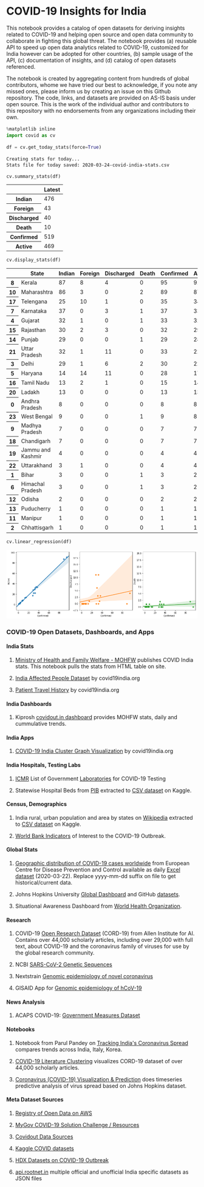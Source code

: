 # COVID-19 Insights for India

This notebook provides a catalog of open datasets for deriving insights related to COVID-19 and helping open source and open data community to collaborate in fighting this global threat. The notebook provides (a) reusable API to speed up open data analytics related to COVID-19, customized for India however can be adopted for other countries, (b) sample usage of the API, (c) documentation of insights, and (d) catalog of open datasets referenced.

The notebook is created by aggregating content from hundreds of global contributors, whome we have tried our best to acknowledge, if you note any missed ones, please inform us by creating an issue on this Github repository. The code, links, and datasets are provided on AS-IS basis under open source. This is the work of the individual author and contributors to this repository with no endorsements from any organizations including their own.


```python
%matplotlib inline
import covid as cv
```


```python
df = cv.get_today_stats(force=True)
```

    Creating stats for today...
    Stats file for today saved: 2020-03-24-covid-india-stats.csv



```python
cv.summary_stats(df)
```




<table id="T_e5b7e7e6_6df3_11ea_af32_073b3b518e52" ><thead>    <tr>        <th class="blank level0" ></th>        <th class="col_heading level0 col0" >Latest</th>    </tr></thead><tbody>
                <tr>
                        <th id="T_e5b7e7e6_6df3_11ea_af32_073b3b518e52level0_row0" class="row_heading level0 row0" >Indian</th>
                        <td id="T_e5b7e7e6_6df3_11ea_af32_073b3b518e52row0_col0" class="data row0 col0" >476</td>
            </tr>
            <tr>
                        <th id="T_e5b7e7e6_6df3_11ea_af32_073b3b518e52level0_row1" class="row_heading level0 row1" >Foreign</th>
                        <td id="T_e5b7e7e6_6df3_11ea_af32_073b3b518e52row1_col0" class="data row1 col0" >43</td>
            </tr>
            <tr>
                        <th id="T_e5b7e7e6_6df3_11ea_af32_073b3b518e52level0_row2" class="row_heading level0 row2" >Discharged</th>
                        <td id="T_e5b7e7e6_6df3_11ea_af32_073b3b518e52row2_col0" class="data row2 col0" >40</td>
            </tr>
            <tr>
                        <th id="T_e5b7e7e6_6df3_11ea_af32_073b3b518e52level0_row3" class="row_heading level0 row3" >Death</th>
                        <td id="T_e5b7e7e6_6df3_11ea_af32_073b3b518e52row3_col0" class="data row3 col0" >10</td>
            </tr>
            <tr>
                        <th id="T_e5b7e7e6_6df3_11ea_af32_073b3b518e52level0_row4" class="row_heading level0 row4" >Confirmed</th>
                        <td id="T_e5b7e7e6_6df3_11ea_af32_073b3b518e52row4_col0" class="data row4 col0" >519</td>
            </tr>
            <tr>
                        <th id="T_e5b7e7e6_6df3_11ea_af32_073b3b518e52level0_row5" class="row_heading level0 row5" >Active</th>
                        <td id="T_e5b7e7e6_6df3_11ea_af32_073b3b518e52row5_col0" class="data row5 col0" >469</td>
            </tr>
    </tbody></table>




```python
cv.display_stats(df)
```




<table id="T_e5c49568_6df3_11ea_af32_073b3b518e52" ><thead>    <tr>        <th class="blank level0" ></th>        <th class="col_heading level0 col0" >State</th>        <th class="col_heading level0 col1" >Indian</th>        <th class="col_heading level0 col2" >Foreign</th>        <th class="col_heading level0 col3" >Discharged</th>        <th class="col_heading level0 col4" >Death</th>        <th class="col_heading level0 col5" >Confirmed</th>        <th class="col_heading level0 col6" >Active</th>    </tr></thead><tbody>
                <tr>
                        <th id="T_e5c49568_6df3_11ea_af32_073b3b518e52level0_row0" class="row_heading level0 row0" >8</th>
                        <td id="T_e5c49568_6df3_11ea_af32_073b3b518e52row0_col0" class="data row0 col0" >Kerala</td>
                        <td id="T_e5c49568_6df3_11ea_af32_073b3b518e52row0_col1" class="data row0 col1" >87</td>
                        <td id="T_e5c49568_6df3_11ea_af32_073b3b518e52row0_col2" class="data row0 col2" >8</td>
                        <td id="T_e5c49568_6df3_11ea_af32_073b3b518e52row0_col3" class="data row0 col3" >4</td>
                        <td id="T_e5c49568_6df3_11ea_af32_073b3b518e52row0_col4" class="data row0 col4" >0</td>
                        <td id="T_e5c49568_6df3_11ea_af32_073b3b518e52row0_col5" class="data row0 col5" >95</td>
                        <td id="T_e5c49568_6df3_11ea_af32_073b3b518e52row0_col6" class="data row0 col6" >91</td>
            </tr>
            <tr>
                        <th id="T_e5c49568_6df3_11ea_af32_073b3b518e52level0_row1" class="row_heading level0 row1" >10</th>
                        <td id="T_e5c49568_6df3_11ea_af32_073b3b518e52row1_col0" class="data row1 col0" >Maharashtra</td>
                        <td id="T_e5c49568_6df3_11ea_af32_073b3b518e52row1_col1" class="data row1 col1" >86</td>
                        <td id="T_e5c49568_6df3_11ea_af32_073b3b518e52row1_col2" class="data row1 col2" >3</td>
                        <td id="T_e5c49568_6df3_11ea_af32_073b3b518e52row1_col3" class="data row1 col3" >0</td>
                        <td id="T_e5c49568_6df3_11ea_af32_073b3b518e52row1_col4" class="data row1 col4" >2</td>
                        <td id="T_e5c49568_6df3_11ea_af32_073b3b518e52row1_col5" class="data row1 col5" >89</td>
                        <td id="T_e5c49568_6df3_11ea_af32_073b3b518e52row1_col6" class="data row1 col6" >87</td>
            </tr>
            <tr>
                        <th id="T_e5c49568_6df3_11ea_af32_073b3b518e52level0_row2" class="row_heading level0 row2" >17</th>
                        <td id="T_e5c49568_6df3_11ea_af32_073b3b518e52row2_col0" class="data row2 col0" >Telengana</td>
                        <td id="T_e5c49568_6df3_11ea_af32_073b3b518e52row2_col1" class="data row2 col1" >25</td>
                        <td id="T_e5c49568_6df3_11ea_af32_073b3b518e52row2_col2" class="data row2 col2" >10</td>
                        <td id="T_e5c49568_6df3_11ea_af32_073b3b518e52row2_col3" class="data row2 col3" >1</td>
                        <td id="T_e5c49568_6df3_11ea_af32_073b3b518e52row2_col4" class="data row2 col4" >0</td>
                        <td id="T_e5c49568_6df3_11ea_af32_073b3b518e52row2_col5" class="data row2 col5" >35</td>
                        <td id="T_e5c49568_6df3_11ea_af32_073b3b518e52row2_col6" class="data row2 col6" >34</td>
            </tr>
            <tr>
                        <th id="T_e5c49568_6df3_11ea_af32_073b3b518e52level0_row3" class="row_heading level0 row3" >7</th>
                        <td id="T_e5c49568_6df3_11ea_af32_073b3b518e52row3_col0" class="data row3 col0" >Karnataka</td>
                        <td id="T_e5c49568_6df3_11ea_af32_073b3b518e52row3_col1" class="data row3 col1" >37</td>
                        <td id="T_e5c49568_6df3_11ea_af32_073b3b518e52row3_col2" class="data row3 col2" >0</td>
                        <td id="T_e5c49568_6df3_11ea_af32_073b3b518e52row3_col3" class="data row3 col3" >3</td>
                        <td id="T_e5c49568_6df3_11ea_af32_073b3b518e52row3_col4" class="data row3 col4" >1</td>
                        <td id="T_e5c49568_6df3_11ea_af32_073b3b518e52row3_col5" class="data row3 col5" >37</td>
                        <td id="T_e5c49568_6df3_11ea_af32_073b3b518e52row3_col6" class="data row3 col6" >33</td>
            </tr>
            <tr>
                        <th id="T_e5c49568_6df3_11ea_af32_073b3b518e52level0_row4" class="row_heading level0 row4" >4</th>
                        <td id="T_e5c49568_6df3_11ea_af32_073b3b518e52row4_col0" class="data row4 col0" >Gujarat</td>
                        <td id="T_e5c49568_6df3_11ea_af32_073b3b518e52row4_col1" class="data row4 col1" >32</td>
                        <td id="T_e5c49568_6df3_11ea_af32_073b3b518e52row4_col2" class="data row4 col2" >1</td>
                        <td id="T_e5c49568_6df3_11ea_af32_073b3b518e52row4_col3" class="data row4 col3" >0</td>
                        <td id="T_e5c49568_6df3_11ea_af32_073b3b518e52row4_col4" class="data row4 col4" >1</td>
                        <td id="T_e5c49568_6df3_11ea_af32_073b3b518e52row4_col5" class="data row4 col5" >33</td>
                        <td id="T_e5c49568_6df3_11ea_af32_073b3b518e52row4_col6" class="data row4 col6" >32</td>
            </tr>
            <tr>
                        <th id="T_e5c49568_6df3_11ea_af32_073b3b518e52level0_row5" class="row_heading level0 row5" >15</th>
                        <td id="T_e5c49568_6df3_11ea_af32_073b3b518e52row5_col0" class="data row5 col0" >Rajasthan</td>
                        <td id="T_e5c49568_6df3_11ea_af32_073b3b518e52row5_col1" class="data row5 col1" >30</td>
                        <td id="T_e5c49568_6df3_11ea_af32_073b3b518e52row5_col2" class="data row5 col2" >2</td>
                        <td id="T_e5c49568_6df3_11ea_af32_073b3b518e52row5_col3" class="data row5 col3" >3</td>
                        <td id="T_e5c49568_6df3_11ea_af32_073b3b518e52row5_col4" class="data row5 col4" >0</td>
                        <td id="T_e5c49568_6df3_11ea_af32_073b3b518e52row5_col5" class="data row5 col5" >32</td>
                        <td id="T_e5c49568_6df3_11ea_af32_073b3b518e52row5_col6" class="data row5 col6" >29</td>
            </tr>
            <tr>
                        <th id="T_e5c49568_6df3_11ea_af32_073b3b518e52level0_row6" class="row_heading level0 row6" >14</th>
                        <td id="T_e5c49568_6df3_11ea_af32_073b3b518e52row6_col0" class="data row6 col0" >Punjab</td>
                        <td id="T_e5c49568_6df3_11ea_af32_073b3b518e52row6_col1" class="data row6 col1" >29</td>
                        <td id="T_e5c49568_6df3_11ea_af32_073b3b518e52row6_col2" class="data row6 col2" >0</td>
                        <td id="T_e5c49568_6df3_11ea_af32_073b3b518e52row6_col3" class="data row6 col3" >0</td>
                        <td id="T_e5c49568_6df3_11ea_af32_073b3b518e52row6_col4" class="data row6 col4" >1</td>
                        <td id="T_e5c49568_6df3_11ea_af32_073b3b518e52row6_col5" class="data row6 col5" >29</td>
                        <td id="T_e5c49568_6df3_11ea_af32_073b3b518e52row6_col6" class="data row6 col6" >28</td>
            </tr>
            <tr>
                        <th id="T_e5c49568_6df3_11ea_af32_073b3b518e52level0_row7" class="row_heading level0 row7" >21</th>
                        <td id="T_e5c49568_6df3_11ea_af32_073b3b518e52row7_col0" class="data row7 col0" >Uttar Pradesh</td>
                        <td id="T_e5c49568_6df3_11ea_af32_073b3b518e52row7_col1" class="data row7 col1" >32</td>
                        <td id="T_e5c49568_6df3_11ea_af32_073b3b518e52row7_col2" class="data row7 col2" >1</td>
                        <td id="T_e5c49568_6df3_11ea_af32_073b3b518e52row7_col3" class="data row7 col3" >11</td>
                        <td id="T_e5c49568_6df3_11ea_af32_073b3b518e52row7_col4" class="data row7 col4" >0</td>
                        <td id="T_e5c49568_6df3_11ea_af32_073b3b518e52row7_col5" class="data row7 col5" >33</td>
                        <td id="T_e5c49568_6df3_11ea_af32_073b3b518e52row7_col6" class="data row7 col6" >22</td>
            </tr>
            <tr>
                        <th id="T_e5c49568_6df3_11ea_af32_073b3b518e52level0_row8" class="row_heading level0 row8" >3</th>
                        <td id="T_e5c49568_6df3_11ea_af32_073b3b518e52row8_col0" class="data row8 col0" >Delhi</td>
                        <td id="T_e5c49568_6df3_11ea_af32_073b3b518e52row8_col1" class="data row8 col1" >29</td>
                        <td id="T_e5c49568_6df3_11ea_af32_073b3b518e52row8_col2" class="data row8 col2" >1</td>
                        <td id="T_e5c49568_6df3_11ea_af32_073b3b518e52row8_col3" class="data row8 col3" >6</td>
                        <td id="T_e5c49568_6df3_11ea_af32_073b3b518e52row8_col4" class="data row8 col4" >2</td>
                        <td id="T_e5c49568_6df3_11ea_af32_073b3b518e52row8_col5" class="data row8 col5" >30</td>
                        <td id="T_e5c49568_6df3_11ea_af32_073b3b518e52row8_col6" class="data row8 col6" >22</td>
            </tr>
            <tr>
                        <th id="T_e5c49568_6df3_11ea_af32_073b3b518e52level0_row9" class="row_heading level0 row9" >5</th>
                        <td id="T_e5c49568_6df3_11ea_af32_073b3b518e52row9_col0" class="data row9 col0" >Haryana</td>
                        <td id="T_e5c49568_6df3_11ea_af32_073b3b518e52row9_col1" class="data row9 col1" >14</td>
                        <td id="T_e5c49568_6df3_11ea_af32_073b3b518e52row9_col2" class="data row9 col2" >14</td>
                        <td id="T_e5c49568_6df3_11ea_af32_073b3b518e52row9_col3" class="data row9 col3" >11</td>
                        <td id="T_e5c49568_6df3_11ea_af32_073b3b518e52row9_col4" class="data row9 col4" >0</td>
                        <td id="T_e5c49568_6df3_11ea_af32_073b3b518e52row9_col5" class="data row9 col5" >28</td>
                        <td id="T_e5c49568_6df3_11ea_af32_073b3b518e52row9_col6" class="data row9 col6" >17</td>
            </tr>
            <tr>
                        <th id="T_e5c49568_6df3_11ea_af32_073b3b518e52level0_row10" class="row_heading level0 row10" >16</th>
                        <td id="T_e5c49568_6df3_11ea_af32_073b3b518e52row10_col0" class="data row10 col0" >Tamil Nadu</td>
                        <td id="T_e5c49568_6df3_11ea_af32_073b3b518e52row10_col1" class="data row10 col1" >13</td>
                        <td id="T_e5c49568_6df3_11ea_af32_073b3b518e52row10_col2" class="data row10 col2" >2</td>
                        <td id="T_e5c49568_6df3_11ea_af32_073b3b518e52row10_col3" class="data row10 col3" >1</td>
                        <td id="T_e5c49568_6df3_11ea_af32_073b3b518e52row10_col4" class="data row10 col4" >0</td>
                        <td id="T_e5c49568_6df3_11ea_af32_073b3b518e52row10_col5" class="data row10 col5" >15</td>
                        <td id="T_e5c49568_6df3_11ea_af32_073b3b518e52row10_col6" class="data row10 col6" >14</td>
            </tr>
            <tr>
                        <th id="T_e5c49568_6df3_11ea_af32_073b3b518e52level0_row11" class="row_heading level0 row11" >20</th>
                        <td id="T_e5c49568_6df3_11ea_af32_073b3b518e52row11_col0" class="data row11 col0" >Ladakh</td>
                        <td id="T_e5c49568_6df3_11ea_af32_073b3b518e52row11_col1" class="data row11 col1" >13</td>
                        <td id="T_e5c49568_6df3_11ea_af32_073b3b518e52row11_col2" class="data row11 col2" >0</td>
                        <td id="T_e5c49568_6df3_11ea_af32_073b3b518e52row11_col3" class="data row11 col3" >0</td>
                        <td id="T_e5c49568_6df3_11ea_af32_073b3b518e52row11_col4" class="data row11 col4" >0</td>
                        <td id="T_e5c49568_6df3_11ea_af32_073b3b518e52row11_col5" class="data row11 col5" >13</td>
                        <td id="T_e5c49568_6df3_11ea_af32_073b3b518e52row11_col6" class="data row11 col6" >13</td>
            </tr>
            <tr>
                        <th id="T_e5c49568_6df3_11ea_af32_073b3b518e52level0_row12" class="row_heading level0 row12" >0</th>
                        <td id="T_e5c49568_6df3_11ea_af32_073b3b518e52row12_col0" class="data row12 col0" >Andhra Pradesh</td>
                        <td id="T_e5c49568_6df3_11ea_af32_073b3b518e52row12_col1" class="data row12 col1" >8</td>
                        <td id="T_e5c49568_6df3_11ea_af32_073b3b518e52row12_col2" class="data row12 col2" >0</td>
                        <td id="T_e5c49568_6df3_11ea_af32_073b3b518e52row12_col3" class="data row12 col3" >0</td>
                        <td id="T_e5c49568_6df3_11ea_af32_073b3b518e52row12_col4" class="data row12 col4" >0</td>
                        <td id="T_e5c49568_6df3_11ea_af32_073b3b518e52row12_col5" class="data row12 col5" >8</td>
                        <td id="T_e5c49568_6df3_11ea_af32_073b3b518e52row12_col6" class="data row12 col6" >8</td>
            </tr>
            <tr>
                        <th id="T_e5c49568_6df3_11ea_af32_073b3b518e52level0_row13" class="row_heading level0 row13" >23</th>
                        <td id="T_e5c49568_6df3_11ea_af32_073b3b518e52row13_col0" class="data row13 col0" >West Bengal</td>
                        <td id="T_e5c49568_6df3_11ea_af32_073b3b518e52row13_col1" class="data row13 col1" >9</td>
                        <td id="T_e5c49568_6df3_11ea_af32_073b3b518e52row13_col2" class="data row13 col2" >0</td>
                        <td id="T_e5c49568_6df3_11ea_af32_073b3b518e52row13_col3" class="data row13 col3" >0</td>
                        <td id="T_e5c49568_6df3_11ea_af32_073b3b518e52row13_col4" class="data row13 col4" >1</td>
                        <td id="T_e5c49568_6df3_11ea_af32_073b3b518e52row13_col5" class="data row13 col5" >9</td>
                        <td id="T_e5c49568_6df3_11ea_af32_073b3b518e52row13_col6" class="data row13 col6" >8</td>
            </tr>
            <tr>
                        <th id="T_e5c49568_6df3_11ea_af32_073b3b518e52level0_row14" class="row_heading level0 row14" >9</th>
                        <td id="T_e5c49568_6df3_11ea_af32_073b3b518e52row14_col0" class="data row14 col0" >Madhya Pradesh</td>
                        <td id="T_e5c49568_6df3_11ea_af32_073b3b518e52row14_col1" class="data row14 col1" >7</td>
                        <td id="T_e5c49568_6df3_11ea_af32_073b3b518e52row14_col2" class="data row14 col2" >0</td>
                        <td id="T_e5c49568_6df3_11ea_af32_073b3b518e52row14_col3" class="data row14 col3" >0</td>
                        <td id="T_e5c49568_6df3_11ea_af32_073b3b518e52row14_col4" class="data row14 col4" >0</td>
                        <td id="T_e5c49568_6df3_11ea_af32_073b3b518e52row14_col5" class="data row14 col5" >7</td>
                        <td id="T_e5c49568_6df3_11ea_af32_073b3b518e52row14_col6" class="data row14 col6" >7</td>
            </tr>
            <tr>
                        <th id="T_e5c49568_6df3_11ea_af32_073b3b518e52level0_row15" class="row_heading level0 row15" >18</th>
                        <td id="T_e5c49568_6df3_11ea_af32_073b3b518e52row15_col0" class="data row15 col0" >Chandigarh</td>
                        <td id="T_e5c49568_6df3_11ea_af32_073b3b518e52row15_col1" class="data row15 col1" >7</td>
                        <td id="T_e5c49568_6df3_11ea_af32_073b3b518e52row15_col2" class="data row15 col2" >0</td>
                        <td id="T_e5c49568_6df3_11ea_af32_073b3b518e52row15_col3" class="data row15 col3" >0</td>
                        <td id="T_e5c49568_6df3_11ea_af32_073b3b518e52row15_col4" class="data row15 col4" >0</td>
                        <td id="T_e5c49568_6df3_11ea_af32_073b3b518e52row15_col5" class="data row15 col5" >7</td>
                        <td id="T_e5c49568_6df3_11ea_af32_073b3b518e52row15_col6" class="data row15 col6" >7</td>
            </tr>
            <tr>
                        <th id="T_e5c49568_6df3_11ea_af32_073b3b518e52level0_row16" class="row_heading level0 row16" >19</th>
                        <td id="T_e5c49568_6df3_11ea_af32_073b3b518e52row16_col0" class="data row16 col0" >Jammu and Kashmir</td>
                        <td id="T_e5c49568_6df3_11ea_af32_073b3b518e52row16_col1" class="data row16 col1" >4</td>
                        <td id="T_e5c49568_6df3_11ea_af32_073b3b518e52row16_col2" class="data row16 col2" >0</td>
                        <td id="T_e5c49568_6df3_11ea_af32_073b3b518e52row16_col3" class="data row16 col3" >0</td>
                        <td id="T_e5c49568_6df3_11ea_af32_073b3b518e52row16_col4" class="data row16 col4" >0</td>
                        <td id="T_e5c49568_6df3_11ea_af32_073b3b518e52row16_col5" class="data row16 col5" >4</td>
                        <td id="T_e5c49568_6df3_11ea_af32_073b3b518e52row16_col6" class="data row16 col6" >4</td>
            </tr>
            <tr>
                        <th id="T_e5c49568_6df3_11ea_af32_073b3b518e52level0_row17" class="row_heading level0 row17" >22</th>
                        <td id="T_e5c49568_6df3_11ea_af32_073b3b518e52row17_col0" class="data row17 col0" >Uttarakhand</td>
                        <td id="T_e5c49568_6df3_11ea_af32_073b3b518e52row17_col1" class="data row17 col1" >3</td>
                        <td id="T_e5c49568_6df3_11ea_af32_073b3b518e52row17_col2" class="data row17 col2" >1</td>
                        <td id="T_e5c49568_6df3_11ea_af32_073b3b518e52row17_col3" class="data row17 col3" >0</td>
                        <td id="T_e5c49568_6df3_11ea_af32_073b3b518e52row17_col4" class="data row17 col4" >0</td>
                        <td id="T_e5c49568_6df3_11ea_af32_073b3b518e52row17_col5" class="data row17 col5" >4</td>
                        <td id="T_e5c49568_6df3_11ea_af32_073b3b518e52row17_col6" class="data row17 col6" >4</td>
            </tr>
            <tr>
                        <th id="T_e5c49568_6df3_11ea_af32_073b3b518e52level0_row18" class="row_heading level0 row18" >1</th>
                        <td id="T_e5c49568_6df3_11ea_af32_073b3b518e52row18_col0" class="data row18 col0" >Bihar</td>
                        <td id="T_e5c49568_6df3_11ea_af32_073b3b518e52row18_col1" class="data row18 col1" >3</td>
                        <td id="T_e5c49568_6df3_11ea_af32_073b3b518e52row18_col2" class="data row18 col2" >0</td>
                        <td id="T_e5c49568_6df3_11ea_af32_073b3b518e52row18_col3" class="data row18 col3" >0</td>
                        <td id="T_e5c49568_6df3_11ea_af32_073b3b518e52row18_col4" class="data row18 col4" >1</td>
                        <td id="T_e5c49568_6df3_11ea_af32_073b3b518e52row18_col5" class="data row18 col5" >3</td>
                        <td id="T_e5c49568_6df3_11ea_af32_073b3b518e52row18_col6" class="data row18 col6" >2</td>
            </tr>
            <tr>
                        <th id="T_e5c49568_6df3_11ea_af32_073b3b518e52level0_row19" class="row_heading level0 row19" >6</th>
                        <td id="T_e5c49568_6df3_11ea_af32_073b3b518e52row19_col0" class="data row19 col0" >Himachal Pradesh</td>
                        <td id="T_e5c49568_6df3_11ea_af32_073b3b518e52row19_col1" class="data row19 col1" >3</td>
                        <td id="T_e5c49568_6df3_11ea_af32_073b3b518e52row19_col2" class="data row19 col2" >0</td>
                        <td id="T_e5c49568_6df3_11ea_af32_073b3b518e52row19_col3" class="data row19 col3" >0</td>
                        <td id="T_e5c49568_6df3_11ea_af32_073b3b518e52row19_col4" class="data row19 col4" >1</td>
                        <td id="T_e5c49568_6df3_11ea_af32_073b3b518e52row19_col5" class="data row19 col5" >3</td>
                        <td id="T_e5c49568_6df3_11ea_af32_073b3b518e52row19_col6" class="data row19 col6" >2</td>
            </tr>
            <tr>
                        <th id="T_e5c49568_6df3_11ea_af32_073b3b518e52level0_row20" class="row_heading level0 row20" >12</th>
                        <td id="T_e5c49568_6df3_11ea_af32_073b3b518e52row20_col0" class="data row20 col0" >Odisha</td>
                        <td id="T_e5c49568_6df3_11ea_af32_073b3b518e52row20_col1" class="data row20 col1" >2</td>
                        <td id="T_e5c49568_6df3_11ea_af32_073b3b518e52row20_col2" class="data row20 col2" >0</td>
                        <td id="T_e5c49568_6df3_11ea_af32_073b3b518e52row20_col3" class="data row20 col3" >0</td>
                        <td id="T_e5c49568_6df3_11ea_af32_073b3b518e52row20_col4" class="data row20 col4" >0</td>
                        <td id="T_e5c49568_6df3_11ea_af32_073b3b518e52row20_col5" class="data row20 col5" >2</td>
                        <td id="T_e5c49568_6df3_11ea_af32_073b3b518e52row20_col6" class="data row20 col6" >2</td>
            </tr>
            <tr>
                        <th id="T_e5c49568_6df3_11ea_af32_073b3b518e52level0_row21" class="row_heading level0 row21" >13</th>
                        <td id="T_e5c49568_6df3_11ea_af32_073b3b518e52row21_col0" class="data row21 col0" >Puducherry</td>
                        <td id="T_e5c49568_6df3_11ea_af32_073b3b518e52row21_col1" class="data row21 col1" >1</td>
                        <td id="T_e5c49568_6df3_11ea_af32_073b3b518e52row21_col2" class="data row21 col2" >0</td>
                        <td id="T_e5c49568_6df3_11ea_af32_073b3b518e52row21_col3" class="data row21 col3" >0</td>
                        <td id="T_e5c49568_6df3_11ea_af32_073b3b518e52row21_col4" class="data row21 col4" >0</td>
                        <td id="T_e5c49568_6df3_11ea_af32_073b3b518e52row21_col5" class="data row21 col5" >1</td>
                        <td id="T_e5c49568_6df3_11ea_af32_073b3b518e52row21_col6" class="data row21 col6" >1</td>
            </tr>
            <tr>
                        <th id="T_e5c49568_6df3_11ea_af32_073b3b518e52level0_row22" class="row_heading level0 row22" >11</th>
                        <td id="T_e5c49568_6df3_11ea_af32_073b3b518e52row22_col0" class="data row22 col0" >Manipur</td>
                        <td id="T_e5c49568_6df3_11ea_af32_073b3b518e52row22_col1" class="data row22 col1" >1</td>
                        <td id="T_e5c49568_6df3_11ea_af32_073b3b518e52row22_col2" class="data row22 col2" >0</td>
                        <td id="T_e5c49568_6df3_11ea_af32_073b3b518e52row22_col3" class="data row22 col3" >0</td>
                        <td id="T_e5c49568_6df3_11ea_af32_073b3b518e52row22_col4" class="data row22 col4" >0</td>
                        <td id="T_e5c49568_6df3_11ea_af32_073b3b518e52row22_col5" class="data row22 col5" >1</td>
                        <td id="T_e5c49568_6df3_11ea_af32_073b3b518e52row22_col6" class="data row22 col6" >1</td>
            </tr>
            <tr>
                        <th id="T_e5c49568_6df3_11ea_af32_073b3b518e52level0_row23" class="row_heading level0 row23" >2</th>
                        <td id="T_e5c49568_6df3_11ea_af32_073b3b518e52row23_col0" class="data row23 col0" >Chhattisgarh</td>
                        <td id="T_e5c49568_6df3_11ea_af32_073b3b518e52row23_col1" class="data row23 col1" >1</td>
                        <td id="T_e5c49568_6df3_11ea_af32_073b3b518e52row23_col2" class="data row23 col2" >0</td>
                        <td id="T_e5c49568_6df3_11ea_af32_073b3b518e52row23_col3" class="data row23 col3" >0</td>
                        <td id="T_e5c49568_6df3_11ea_af32_073b3b518e52row23_col4" class="data row23 col4" >0</td>
                        <td id="T_e5c49568_6df3_11ea_af32_073b3b518e52row23_col5" class="data row23 col5" >1</td>
                        <td id="T_e5c49568_6df3_11ea_af32_073b3b518e52row23_col6" class="data row23 col6" >1</td>
            </tr>
    </tbody></table>




```python
cv.linear_regression(df)
```


![png](output_5_0.png)


### COVID-19 Open Datasets, Dashboards, and Apps


#### India Stats

1. [Ministry of Health and Family Welfare - MOHFW](https://www.mohfw.gov.in/) publishes COVID India stats. This notebook pulls the stats from HTML table on site.

2. [India Affected People Dataset](http://portal.covid19india.org/) by covid19india.org

3. [Patient Travel History](https://api.covid19india.org/travel_history.json) by covid19india.org 


#### India Dashboards

1. Kiprosh [covidout.in dashboard](https://covidout.in/) provides MOHFW stats, daily and cummulative trends.


#### India Apps

1. [COVID-19 India Cluster Graph Visualization](https://cluster.covid19india.org/) by covid19india.org


#### India Hospitals, Testing Labs

1. [ICMR](https://icmr.nic.in/what-s-new) List of Government [Laboratories](https://icmr.nic.in/sites/default/files/upload_documents/Govt_Lab_COVID_19_Testing_V2.pdf) for COVID-19 Testing

2. Statewise Hospital Beds from [PIB](https://pib.gov.in/PressReleasePage.aspx?PRID=1539877) extracted to [CSV dataset](https://www.kaggle.com/sudalairajkumar/covid19-in-india#HospitalBedsIndia.csv) on Kaggle.


#### Census, Demographics

1. India rural, urban population and area by states on [Wikipedia](https://en.wikipedia.org/wiki/List_of_states_and_union_territories_of_India_by_population) extracted to [CSV dataset](https://www.kaggle.com/sudalairajkumar/covid19-in-india#population_india_census2011.csv) on Kaggle.

2. [World Bank Indicators](https://data.humdata.org/dataset/world-bank-indicators-of-interest-to-the-covid-19-outbreak) of Interest to the COVID-19 Outbreak.


#### Global Stats

1. [Geographic distribution of COVID-19 cases worldwide](https://www.ecdc.europa.eu/en/publications-data/download-todays-data-geographic-distribution-covid-19-cases-worldwide) from European Centre for Disease Prevention and Control available as daily [Excel dataset](https://www.ecdc.europa.eu/sites/default/files/documents/COVID-19-geographic-disbtribution-worldwide-2020-03-22.xlsx) (2020-03-22). Replace yyyy-mm-dd suffix on file to get historical/current data.

2. Johns Hopkins University [Global Dashboard](https://gisanddata.maps.arcgis.com/apps/opsdashboard/index.html#/bda7594740fd40299423467b48e9ecf6) and GitHub [datasets](https://github.com/CSSEGISandData/COVID-19).

3. Situational Awareness Dashboard from [World Health Organization](https://experience.arcgis.com/experience/685d0ace521648f8a5beeeee1b9125cd).


#### Research

1. COVID-19 [Open Research Dataset](https://pages.semanticscholar.org/coronavirus-research) (CORD-19) from  Allen Institute for AI. Contains over 44,000 scholarly articles, including over 29,000 with full text, about COVID-19 and the coronavirus family of viruses for use by the global research community.

2. NCBI [SARS-CoV-2 Genetic Sequences](https://www.ncbi.nlm.nih.gov/genbank/sars-cov-2-seqs/)

3. Nextstrain [Genomic epidemiology of novel coronavirus](https://nextstrain.org/ncov)

4. GISAID App for [Genomic epidemiology of hCoV-19](https://www.gisaid.org/epiflu-applications/next-hcov-19-app/)


#### News Analysis

1. ACAPS COVID-19: [Government Measures Dataset](https://data.humdata.org/dataset/acaps-covid19-government-measures-dataset)

#### Notebooks

1. Notebook from Parul Pandey on [Tracking India's Coronavirus Spread](https://www.kaggle.com/parulpandey/tracking-india-s-coronavirus-spread-wip/notebook) compares trends across India, Italy, Korea.

2. [COVID-19 Literature Clustering](https://www.kaggle.com/maksimeren/covid-19-literature-clustering) visualizes CORD-19 dataset of over 44,000 scholarly articles.

3. [Coronavirus (COVID-19) Visualization & Prediction](https://www.kaggle.com/therealcyberlord/coronavirus-covid-19-visualization-prediction) does timeseries predictive analysis of virus spread based on Johns Hopkins dataset.


#### Meta Dataset Sources

1. [Registry of Open Data on AWS](https://registry.opendata.aws/)

2. [MyGov COVID-19 Solution Challenge / Resources](https://innovate.mygov.in/covid19/#tab6)

3. [Covidout Data Sources](https://covidout.in/sources)

4. [Kaggle COVID datasets](https://www.kaggle.com/search?q=covid+coronavirus+in%3Adatasets)

5. [HDX Datasets on COVID-19 Outbreak](https://data.humdata.org/event/covid-19)

6. [api.rootnet.in](https://api.rootnet.in/) multiple official and unofficial India specific datasets as JSON files

